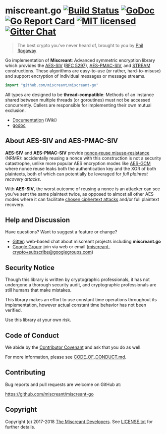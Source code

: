# miscreant.go [![Build Status][build-shield]][build-link] [![GoDoc][godoc-shield]][godoc-link] [![Go Report Card][goreport-shield]][goreport-link] [![MIT licensed][license-shield]][license-link] [![Gitter Chat][gitter-image]][gitter-link]

> The best crypto you've never heard of, brought to you by [Phil Rogaway]

Go implementation of **Miscreant**: Advanced symmetric encryption library
which provides the [AES-SIV] ([RFC 5297]), [AES-PMAC-SIV], and [STREAM]
constructions. These algorithms are easy-to-use (or rather, hard-to-misuse)
and support encryption of individual messages or message streams.

```go
import "github.com/miscreant/miscreant-go"
```

All types are designed to be **thread-compatible**: Methods of an instance shared between
multiple threads (or goroutines) must not be accessed concurrently. Callers are responsible for
implementing their own mutual exclusion.


- [Documentation] (Wiki)
- [godoc][godoc-link]

## About AES-SIV and AES-PMAC-SIV

**AES-SIV** and **AES-PMAC-SIV** provide [nonce-reuse misuse-resistance] (NRMR):
accidentally reusing a nonce with this construction is not a security
catastrophe, unlike more popular AES encryption modes like [AES-GCM] where
nonce reuse leaks both the authentication key and the XOR of both plaintexts,
both of which can potentially be leveraged for *full plaintext recovery attacks*.

With **AES-SIV**, the worst outcome of reusing a nonce is an attacker
can see you've sent the same plaintext twice, as opposed to almost all other
AES modes where it can facilitate [chosen ciphertext attacks] and/or
full plaintext recovery.

## Help and Discussion

Have questions? Want to suggest a feature or change?

* [Gitter]: web-based chat about miscreant projects including **miscreant.go**
* [Google Group]: join via web or email ([miscreant-crypto+subscribe@googlegroups.com])

## Security Notice

Though this library is written by cryptographic professionals, it has not
undergone a thorough security audit, and cryptographic professionals are still
humans that make mistakes.

This library makes an effort to use constant time operations throughout its
implementation, however actual constant time behavior has not been verified.

Use this library at your own risk.

## Code of Conduct

We abide by the [Contributor Covenant][cc] and ask that you do as well.

For more information, please see [CODE_OF_CONDUCT.md].

## Contributing

Bug reports and pull requests are welcome on GitHub at:

<https://github.com/miscreant/miscreant-go>

## Copyright

Copyright (c) 2017-2018 [The Miscreant Developers][AUTHORS].
See [LICENSE.txt] for further details.

[build-shield]: https://secure.travis-ci.org/miscreant/miscreant-go.svg?branch=master
[build-link]: https://travis-ci.org/miscreant/miscreant-go
[godoc-shield]: https://godoc.org/github.com/miscreant/miscreant-go?status.svg
[godoc-link]: https://godoc.org/github.com/miscreant/miscreant-go
[goreport-shield]: https://goreportcard.com/badge/github.com/miscreant/miscreant-go
[goreport-link]: https://goreportcard.com/report/github.com/miscreant/miscreant-go
[license-shield]: https://img.shields.io/badge/license-MIT-blue.svg
[license-link]: https://github.com/miscreant/miscreant-go/blob/master/LICENSE.txt
[gitter-image]: https://badges.gitter.im/badge.svg
[gitter-link]: https://gitter.im/miscreant/Lobby
[Phil Rogaway]: https://en.wikipedia.org/wiki/Phillip_Rogaway
[AES-SIV]: https://github.com/miscreant/miscreant/wiki/AES-SIV
[RFC 5297]: https://tools.ietf.org/html/rfc5297
[AES-PMAC-SIV]: https://github.com/miscreant/miscreant/wiki/AES-PMAC-SIV
[STREAM]: https://github.com/miscreant/miscreant/wiki/STREAM
[nonce-reuse misuse-resistance]: https://github.com/miscreant/miscreant/wiki/Nonce-Reuse-Misuse-Resistance
[AES-GCM]: https://en.wikipedia.org/wiki/Galois/Counter_Mode
[chosen ciphertext attacks]: https://en.wikipedia.org/wiki/Chosen-ciphertext_attack
[Documentation]: https://github.com/miscreant/miscreant/wiki/Go-Documentation
[Gitter]: https://gitter.im/miscreant/Lobby
[Google Group]: https://groups.google.com/forum/#!forum/miscreant-crypto
[miscreant-crypto+subscribe@googlegroups.com]: mailto:miscreant-crypto+subscribe@googlegroups.com?subject=subscribe
[cc]: https://contributor-covenant.org
[CODE_OF_CONDUCT.md]: https://github.com/miscreant/miscreant-go/blob/master/CODE_OF_CONDUCT.md
[AUTHORS]: https://github.com/miscreant/miscreant-go/blob/master/AUTHORS.md
[LICENSE.txt]: https://github.com/miscreant/miscreant-go/blob/master/LICENSE.txt
